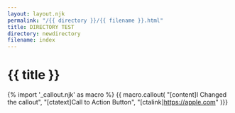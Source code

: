 ```yaml
---
layout: layout.njk
permalink: "/{{ directory }}/{{ filename }}.html"
title: DIRECTORY TEST
directory: newdirectory
filename: index
---
```

# {{ title }}


{% import '_callout.njk' as macro %}
{{ macro.callout(
    "[content]I Changed the callout", 
    "[ctatext]Call to Action Button", 
    "[ctalink]https://apple.com"
    )}}
